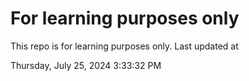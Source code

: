 # For learning purposes only
This repo is for learning purposes only.
Last updated at

Thursday, July 25, 2024 3:33:32 PM


